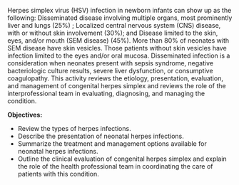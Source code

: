 Herpes simplex virus (HSV) infection in newborn infants can show up as the following: Disseminated disease involving multiple organs, most prominently liver and lungs (25%) ; Localized central nervous system (CNS) disease, with or without skin involvement (30%); and Disease limited to the skin, eyes, and/or mouth (SEM disease) (45%). More than 80% of neonates with SEM disease have skin vesicles. Those patients without skin vesicles have infection limited to the eyes and/or oral mucosa. Disseminated infection is a consideration when neonates present with sepsis syndrome, negative bacteriologic culture results, severe liver dysfunction, or consumptive coagulopathy. This activity reviews the etiology, presentation, evaluation, and management of congenital herpes simplex and reviews the role of the interprofessional team in evaluating, diagnosing, and managing the condition.

**Objectives:**
- Review the types of herpes infections.
- Describe the presentation of neonatal herpes infections.
- Summarize the treatment and management options available for neonatal herpes infections.
- Outline the clinical evaluation of congenital herpes simplex and explain the role of the health professional team in coordinating the care of patients with this condition.